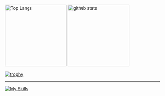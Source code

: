 <p align="left"> 
  <img alt="Top Langs" height="200px" src="https://github-readme-stats.vercel.app/api/top-langs/?username=shonsukee&layout=compact&count_private=true&show_icons=true&theme=onedark" />
  <img alt="github stats" height="200px" src="https://github-readme-stats.vercel.app/api?username=shonsukee&count_private=true&show_icons=true&show_icons=true&theme=onedark" />
</p>

[![trophy](https://github-profile-trophy.vercel.app?username=shonsukee&row=1&column=8&margin-w=15&margin-h=15&theme=onedark&no-frame=true)](https://github.com/ryo-ma/github-profile-trophy)

---

[![My Skills](https://skillicons.dev/icons?i=js,ts,py,nextjs,react,ruby,rails,cpp,azure,vercel,postman,docker,redis,&theme=light)](https://skillicons.dev)

